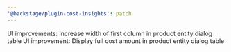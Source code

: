 ```yaml
---
'@backstage/plugin-cost-insights': patch
---
```


UI improvements: Increase width of first column in product entity dialog table
UI improvement: Display full cost amount in product entity dialog table
